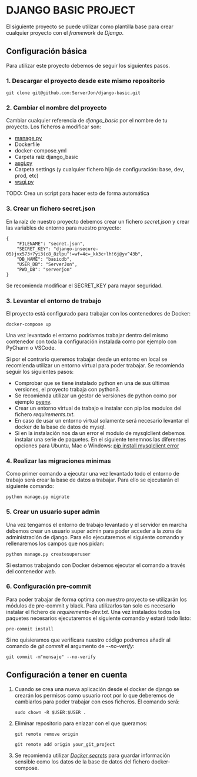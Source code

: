# DJANGO BASIC PROJECT

El siguiente proyecto se puede utilizar como plantilla base para crear cualquier proyecto con el _framework_ de *Django*.

## Configuración básica

Para utilizar este proyecto debemos de seguir los siguientes pasos.

### 1. Descargar el proyecto desde este mismo repositorio

    git clone git@github.com:ServerJon/django-basic.git

### 2. Cambiar el nombre del proyecto

Cambiar cualquier referencia de *django_basic* por el nombre de tu proyecto. Los ficheros a modificar son:

- [manage.py](https://github.com/ServerJon/django-basic/blob/main/manage.py)
- Dockerfile
- docker-compose.yml
- Carpeta raíz django_basic
- [asgi.py](https://github.com/ServerJon/django-basic/blob/main/django_basic/asgi.py)
- Carpeta settings (y cualquier fichero hijo de configuración: base, dev, prod, etc)
- [wsgi.py](https://github.com/ServerJon/django-basic/blob/main/django_basic/wsgi.py)

TODO: Crea un script para hacer esto de forma automática

### 3. Crear un fichero secret.json

En la raíz de nuestro proyecto debemos crear un fichero _secret.json_ y crear las variables de entorno para nuestro proyecto:

    {
        "FILENAME": "secret.json",
        "SECRET_KEY": "django-insecure-05)jvx573+7yi3(c8_8zlpu^!=wf=4c=_kk3c+lh!6j@yv^43b",
        "DB_NAME": "basicdb",
        "USER_DB": "ServerJon",
        "PWD_DB": "serverjon"
    }

Se recomienda modificar el SECRET_KEY para mayor seguridad.

### 3. Levantar el entorno de trabajo

El proyecto está configurado para trabajar con los contenedores de Docker:

    docker-compose up

Una vez levantado el entorno podríamos trabajar dentro del mismo contenedor con toda la configuración instalada como por ejemplo con PyCharm o VSCode.

Si por el contrario queremos trabajar desde un entorno en local se recomienda utilizar un entorno virtual para poder trabajar. Se recomienda seguir los siguientes pasos:

- Comprobar que se tiene instalado python en una de sus últimas versiones, el proyecto trabaja con python3.
- Se recomienda utilizar un gestor de versiones de python como por ejemplo [pyenv](https://github.com/pyenv/pyenv).
- Crear un entorno virtual de trabajo e instalar con pip los modulos del fichero _requirements.txt_.
- En caso de usar un entorno virtual solamente será necesario levantar el docker de la base de datos de mysql.
- Si en la instalación nos da un error el modulo de mysqlclient debemos instalar una serie de paquetes. En el siguiente tenemnos las diferentes opciones para Ubuntu, Mac o Windows: [pip install mysqlclient error](https://stackoverflow.com/questions/35190465/virtualenvpython3-4-pip-install-mysqlclient-error)

### 4. Realizar las migraciones minimas

Como primer comando a ejecutar una vez levantado todo el entorno de trabajo será crear la base de datos a trabajar. Para ello se ejecutarán el siguiente comando:

    python manage.py migrate

### 5. Crear un usuario super admin

Una vez tengamos el entorno de trabajo levantado y el servidor en marcha debemos crear un usuario super admin para poder acceder a la zona de administración de django. Para ello ejecutaremos el siguiente comando y rellenaremos los campos que nos pidan:

    python manage.py createsuperuser

Si estamos trabajando con Docker debemos ejecutar el comando a través del contenedor _web_.

### 6. Configuración pre-commit

Para poder trabajar de forma optima con nuestro proyecto se utilizarán los módulos de pre-commit y black. Para utilizarlos tan solo es necesario instalar el fichero de _requirements-dev.txt_. Una vez instalados todos los paquetes necesarios ejecutaremos el siguiente comando y estará todo listo:

    pre-commit install

Si no quisieramos que verificara nuestro código podremos añadir al comando de _git commit_ el argumento de _--no-verify_:

    git commit -m"mensaje" --no-verify

## Configuración a tener en cuenta

1. Cuando se crea una nueva aplicación desde el docker de django se crearán los permisos como usuario root por lo que deberemos de cambiarlos para poder trabajar con esos ficheros. El comando será:

    `sudo chown -R $USER:$USER .`

2. Eliminar repositorio para enlazar con el que queramos:

    `git remote remove origin`

    `git remote add origin your_git_project`

3. Se recomienda utilizar _[Docker secrets](https://docs.docker.com/engine/swarm/secrets/)_ para guardar información sensible como los datos de la base de datos del fichero docker-compose.
